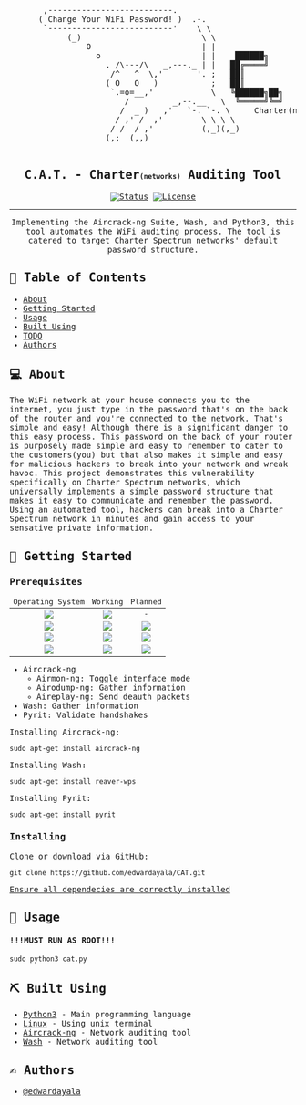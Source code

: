 <p align="center">
  <!-- <a href="" rel="noopener">
 <img width=200px height=200px src="https://i.imgur.com/6wj0hh6.jpg" alt="Project logo"></a> -->
 <pre style="white-space:pre">
       ,--------------------------.                                         
      ( Change Your WiFi Password! )  .-.
       `--------------------------'    \ \
            (_)                         \ \
                O                       | |
                  o                     | |    ██████╗        █████╗        ████████╗
                    . /\---/\   _,---._ | |   ██╔════╝       ██╔══██╗       ╚══██╔══╝
                     /^   ^  \,'       '. ;   ██║            ███████║          ██║
                    ( O   O   )           ;   ██║            ██╔══██║          ██║
                     `.=o=__,'            \   ╚██████╗██╗    ██║  ██║██╗       ██║██╗
                        /         _,--.__   \  ╚═════╝╚═╝    ╚═╝  ╚═╝╚═╝       ╚═╝╚═╝
                       /  _ )   ,'   `-. `-. \     Charter(networks) Auditing Tool
                      / ,' /  ,'        \ \ \ \             by Edward Ayala
                     / /  / ,'          (,_)(,_)
                    (,;  (,,)
 </pre>
</p>
<span style="font-family:monospace">
<h2 align="center">C.A.T. - Charter<span style="font-size:12px">(networks)</span> Auditing Tool</h2>

<div align="center">

[![Status](https://img.shields.io/badge/status-active-success.svg)]()
[![License](https://img.shields.io/badge/license-GNU--GPL3-blue.svg)](/LICENSE)

</div>

---

<p align="center"> Implementing the Aircrack-ng Suite, Wash, and Python3, this tool automates the WiFi auditing process. The tool is catered to target Charter Spectrum networks' default password structure.
<br> 
</p>

## :book: Table of Contents

- [About](#about)
- [Getting Started](#getting_started)
- [Usage](#usage)
- [Built Using](#built_using)
- [TODO](../TODO.md)
- [Authors](#authors)

## :computer:	 About <a name = "about"></a>
The WiFi network at your house connects you to the internet, you just type in the password that's on the back of the router and you're connected to the network. That's simple and easy! Although there is a significant danger to this easy process. This password on the back of your router is purposely made simple and easy to remember to cater to the customers(you) but that also makes it simple and easy for malicious hackers to break into your network and wreak havoc. This project demonstrates this vulnerability specifically on Charter Spectrum networks, which universally implements a simple password structure that makes it easy to communicate and remember the password. Using an automated tool, hackers can break into a Charter Spectrum network in minutes and gain access to your sensative private information.

## 🏁 Getting Started <a name = "getting_started"></a>



### Prerequisites <a name = "pre"></a>
<table style="text-align:center">
<thead>
  <tr>
    <td>Operating System</td>
    <td>Working</td>
    <td>Planned</td>
  </tr>
</thead>
<tbody>
  <tr>
    <td><img src="https://img.icons8.com/color/48/000000/linux.png"/></td>
    <td><img src="https://img.icons8.com/officel/40/000000/checked-2--v1.png"/></td>
    <td>-</td>
  </tr>
  <tr>
    <td><img src="https://img.icons8.com/color/48/000000/android-os.png"/></td>
    <td><img src="https://img.icons8.com/officel/40/000000/multiply.png"/></td>
    <td><img src="https://img.icons8.com/officel/40/000000/checked-2--v1.png"/></td>

  </tr>
  <tr>
    <td><img src="https://img.icons8.com/ios-filled/40/000000/mac-os.png"/></td>
    <td><img src="https://img.icons8.com/officel/40/000000/multiply.png"/></td>
    <td><img src="https://img.icons8.com/officel/40/000000/checked-2--v1.png"/></td>
  </tr>
  <tr>
    <td><img src="https://img.icons8.com/officel/40/000000/windows-10.png"/></td>
    <td><img src="https://img.icons8.com/officel/40/000000/multiply.png"/></td>
    <td><img src="https://img.icons8.com/officel/40/000000/checked-2--v1.png"/></td>
  </tr>
</tbody>
</table>

* Aircrack-ng
  * Airmon-ng: Toggle interface mode
  * Airodump-ng: Gather information
  * Aireplay-ng: Send deauth packets
* Wash: Gather information
* Pyrit: Validate handshakes

Installing Aircrack-ng:
```
sudo apt-get install aircrack-ng
```
Installing Wash:
```
sudo apt-get install reaver-wps
```
Installing Pyrit:
```
sudo apt-get install pyrit
```

### Installing

Clone or download via GitHub:
```
git clone https://github.com/edwardayala/CAT.git
```

[Ensure all dependecies are correctly installed](#pre)


## 🎈 Usage <a name="usage"></a>

#### !!!MUST RUN AS ROOT!!!
```
sudo python3 cat.py
```

## ⛏️ Built Using <a name = "built_using"></a>

- [Python3](https://www.python.org/) - Main programming language
- [Linux](https://www.linux.org/) - Using unix terminal
- [Aircrack-ng](https://www.aircrack-ng.org/) - Network auditing tool
- [Wash](https://github.com/t6x/reaver-wps-fork-t6x) - Network auditing tool

## ✍️ Authors <a name = "authors"></a>

- [@edwardayala](https://github.com/edwardayala)
</span>
